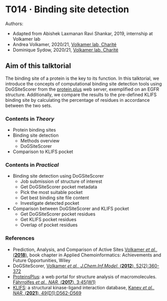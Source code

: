# T014 · Binding site detection

Authors:

* Adapted from Abishek Laxmanan Ravi Shankar, 2019, internship at Volkamer lab
* Andrea Volkamer, 2020/21, [Volkamer lab, Charité](https://volkamerlab.org/)
* Dominique Sydow, 2020/21, [Volkamer lab, Charité](https://volkamerlab.org/)


## Aim of this talktorial

The binding site of a protein is the key to its function. In this talktorial, we introduce the concepts of computational binding site detection tools using DoGSiteScorer from the [protein.plus](https://proteins.plus/) web server, exemplified on an EGFR structure. 
Additionally, we compare the results to the pre-defined KLIFS binding site by calculating the percentage of residues in accordance between the two sets.


### Contents in *Theory*

* Protein binding sites
* Binding site detection
    * Methods overview
    * DoGSiteScorer
* Comparison to KLIFS pocket


### Contents in *Practical*

* Binding site detection using DoGSiteScorer
    * Job submission of structure of interest
    * Get DoGSiteScorer pocket metadata
    * Pick the most suitable pocket
    * Get best binding site file content
    * Investigate detected pocket
* Comparison between DoGSiteScorer and KLIFS pocket
    * Get DoGSiteScorer pocket residues
    * Get KLIFS pocket residues
    * Overlap of pocket residues


### References
* Prediction, Analysis, and Comparison of Active Sites [Volkamer <i>et al.</i>, (<b>2018</b>)](https://doi.org/10.1002/9783527806539.ch6g), book chapter in Applied Chemoinformatics: Achievements and Future Opportunities, Wiley
* DoGSiteScorer, [Volkamer <i>et al.</i>, <i>J.Chem.Inf.Model</i>, (<b>2012</b>), 52(2):360-372](https://pubmed.ncbi.nlm.nih.gov/22148551/)
* [ProteinsPlus](https://proteins.plus/): a web portal for structure analysis of macromolecules. [Fährrolfes <i>et al.</i>, <i>NAR</i>, (<b>2017</b>), 3;45(W1)](https://pubmed.ncbi.nlm.nih.gov/28472372/)
* [KLIFS](https://klifs.net/): a structural kinase-ligand interaction database, [Kanev <i>et al.</i>, <i>NAR</i>, (<b>2021</b>), 49(D1):D562-D569](https://academic.oup.com/nar/article/49/D1/D562/5934416) 
